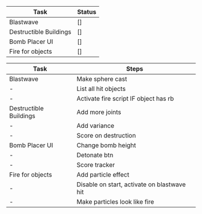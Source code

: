 Task|Status
----|------
Blastwave|[]
Destructible Buildings | []
Bomb Placer UI | []
Fire for objects | []

Task|Steps
----|-----
Blastwave| Make sphere cast
-| List all hit objects
-| Activate fire script IF object has rb
Destructible Buildings | Add more joints
-| Add variance
-| Score on destruction
Bomb Placer UI | Change bomb height
-| Detonate btn
-| Score tracker
Fire for objects | Add particle effect
-| Disable on start, activate on blastwave hit
-| Make particles look like fire